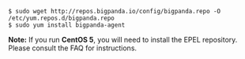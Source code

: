 
    $ sudo wget http://repos.bigpanda.io/config/bigpanda.repo -O /etc/yum.repos.d/bigpanda.repo
    $ sudo yum install bigpanda-agent

**Note:** If you run **CentOS 5**, you will need to install the EPEL repository. Please consult the FAQ for instructions.
